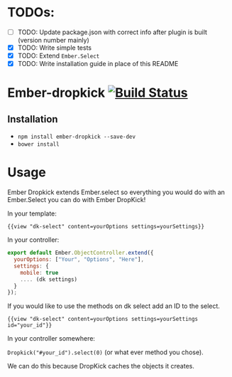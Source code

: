 # TODOs:
- [ ] TODO: Update package.json with correct info after plugin is built (version number mainly)
- [x] TODO: Write simple tests
- [x] TODO: Extend `Ember.Select`
- [x] TODO: Write installation guide in place of this README

# Ember-dropkick [![Build Status](https://travis-ci.org/Robdel12/ember-dropkick.svg)](https://travis-ci.org/Robdel12/ember-dropkick)

## Installation

* `npm install ember-dropkick --save-dev`
* `bower install`

# Usage

Ember Dropkick extends Ember.select so everything you would do with an Ember.Select you can do with Ember DropKick!

In your template:

`{{view "dk-select" content=yourOptions settings=yourSettings}}`

In your controller:
```javascript
export default Ember.ObjectController.extend({
  yourOptions: ["Your", "Options", "Here"],
  settings: {
    mobile: true
    .... (dk settings)
  }
});
```
If you would like to use the methods on dk select add an ID to the select.

`{{view "dk-select" content=yourOptions settings=yourSettings id="your_id"}}`

In your controller somewhere:

`Dropkick("#your_id").select(0)` (or what ever method you chose).

We can do this because DropKick caches the objects it creates.
